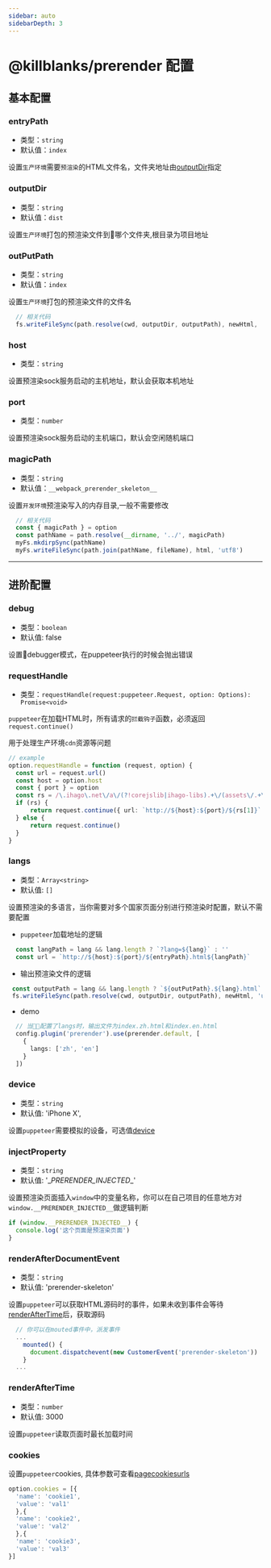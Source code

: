 ```yaml
---
sidebar: auto
sidebarDepth: 3
---
```

# @killblanks/prerender 配置
## 基本配置

### entryPath

- 类型：`string`
- 默认值：`index`

设置`生产环境`需要`预渲染`的HTML文件名，文件夹地址由[outputDir](#outputDir)指定

### outputDir

- 类型：`string`
- 默认值：`dist`

设置`生产环境`打包的预渲染文件到哪个文件夹,根目录为项目地址

### outPutPath

- 类型：`string`
- 默认值：`index`

设置`生产环境`打包的预渲染文件的文件名

```ts
  // 相关代码
  fs.writeFileSync(path.resolve(cwd, outputDir, outputPath), newHtml, 'utf8')
```

### host

- 类型：`string`

设置预渲染sock服务启动的主机地址，默认会获取本机地址

### port

- 类型：`number`

设置预渲染sock服务启动的主机端口，默认会空闲随机端口

### magicPath

- 类型：`string`
- 默认值：`__webpack_prerender_skeleton__`

设置`开发环境`预渲染写入的内存目录,一般不需要修改

```ts
  // 相关代码
  const { magicPath } = option
  const pathName = path.resolve(__dirname, '../', magicPath)
  myFs.mkdirpSync(pathName)
  myFs.writeFileSync(path.join(pathName, fileName), html, 'utf8')
```

---
## 进阶配置

### debug

- 类型：`boolean`
- 默认值: false

设置debugger模式，在puppeteer执行的时候会抛出错误

### requestHandle

- 类型：`requestHandle(request:puppeteer.Request, option: Options): Promise<void>`

`puppeteer`在加载HTML时，所有请求的`拦截钩子`函数，必须返回`request.continue()`

用于处理生产环境`cdn`资源等问题

````ts
// example
option.requestHandle = function (request, option) {
  const url = request.url()
  const host = option.host
  const { port } = option
  const rs = /\.ihago\.net\/a\/(?!corejslib|ihago-libs).+\/(assets\/.+\/.+\..+)/.exec(url)
  if (rs) {
      return request.continue({ url: `http://${host}:${port}/${rs[1]}` })
  } else {
      return request.continue()
  }
}
````

### langs

- 类型：`Array<string>`
- 默认值: `[]`

设置预渲染的多语言，当你需要对多个国家页面分别进行预渲染时配置，默认不需要配置

- `puppeteer`加载地址的逻辑

```ts
  const langPath = lang && lang.length ? `?lang=${lang}` : ''
  const url = `http://${host}:${port}/${entryPath}.html${langPath}`
```
- 输出预渲染文件的逻辑

```ts
 const outputPath = lang && lang.length ? `${outPutPath}.${lang}.html` : `${outPutPath}.html`
 fs.writeFileSync(path.resolve(cwd, outputDir, outputPath), newHtml, 'utf8')
```

- demo

```ts
  // 当配置了langs时，输出文件为index.zh.html和index.en.html
  config.plugin('prerender').use(prerender.default, [
    {
      langs: ['zh', 'en']
    }
  ])
```

### device

- 类型：`string`
- 默认值: 'iPhone X',

设置`puppeteer`需要模拟的设备，可选值[device](https://github.com/puppeteer/puppeteer/blob/main/src/common/DeviceDescriptors.ts)

### injectProperty

- 类型：`string`
- 默认值: '\__PRERENDER_INJECTED__\'

设置预渲染页面插入`window`中的变量名称，你可以在自己项目的任意地方对`window.__PRERENDER_INJECTED__`做逻辑判断

```ts
if (window.__PRERENDER_INJECTED__) {
  console.log('这个页面是预渲染页面')
}
```

### renderAfterDocumentEvent

- 类型：`string`
- 默认值: 'prerender-skeleton'

设置`puppeteer`可以获取HTML源码时的事件，如果未收到事件会等待[renderAfterTime](#renderAfterTime)后，获取源码

```ts
  // 你可以在mouted事件中，派发事件
  ...
    mounted() {
      document.dispatchevent(new CustomerEvent('prerender-skeleton'))
    }
  ...
```

### renderAfterTime

- 类型：`number`
- 默认值: 3000

设置`puppeteer`读取页面时最长加载时间


### cookies

设置`puppeteer`cookies, 具体参数可查看[pagecookiesurls](https://github.com/puppeteer/puppeteer/blob/main/docs/api.md#pagecookiesurls)

````ts
option.cookies = [{
  'name': 'cookie1',
  'value': 'val1'
  },{
  'name': 'cookie2',
  'value': 'val2'
  },{
  'name': 'cookie3',
  'value': 'val3'
}]
````
